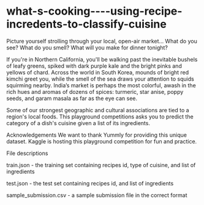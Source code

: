 # what-s-cooking----using-recipe-incredents-to-classify-cuisine



Picture yourself strolling through your local, open-air market... What do you see? What do you smell?
 What will you make for dinner tonight?

If you're in Northern California, you'll be walking past the inevitable bushels of leafy greens, 
spiked with dark purple kale and the bright pinks and yellows of chard. Across the world in South Korea,
mounds of bright red kimchi greet you, while the smell of the sea draws your attention to squids squirming nearby.
India’s market is perhaps the most colorful, awash in the rich hues and aromas of dozens of spices: turmeric, star anise,
poppy seeds, and garam masala as far as the eye can see.

Some of our strongest geographic and cultural associations are tied to a region's local foods.
This playground competitions asks you to predict the category of a dish's cuisine given a list of its ingredients. 

Acknowledgements
We want to thank Yummly for providing this unique dataset. Kaggle is hosting this playground competition for fun and practice.



File descriptions

train.json - the training set containing recipes id, type of cuisine, and list of ingredients

test.json - the test set containing recipes id, and list of ingredients

sample_submission.csv - a sample submission file in the correct format
